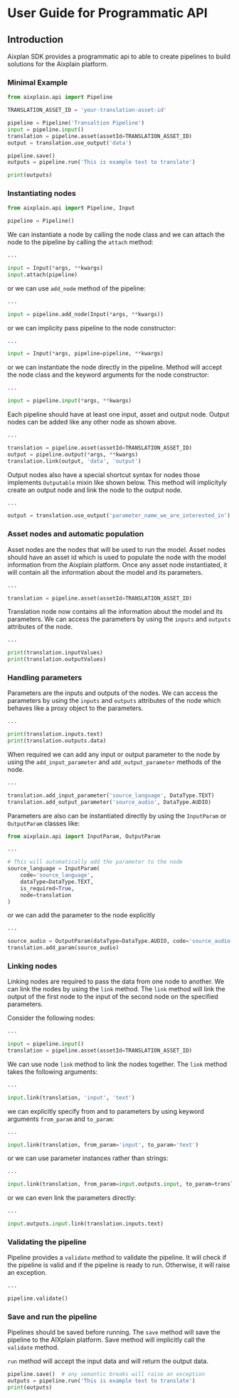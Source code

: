 # User Guide for Programmatic API

## Introduction
Aixplan SDK provides a programmatic api to able to create pipelines to build solutions for the Aixplain platform.

### Minimal Example
```python
from aixplain.api import Pipeline

TRANSLATION_ASSET_ID = 'your-translation-asset-id'

pipeline = Pipeline('Transaltion Pipeline')
input = pipeline.input()
translation = pipeline.asset(assetId=TRANSLATION_ASSET_ID)
output = translation.use_output('data')

pipeline.save()
outputs = pipeline.run('This is example text to translate')

print(outputs)
```

### Instantiating nodes
```python
from aixplain.api import Pipeline, Input

pipeline = Pipeline()
```

We can instantiate a node by calling the node class and we can attach the node to the pipeline by calling the `attach` method:

```python
...

input = Input(*args, **kwargs)
input.attach(pipeline)
```

or we can use `add_node` method of the pipeline:

```python
...

input = pipeline.add_node(Input(*args, **kwargs))
```

or we can implicity pass pipeline to the node constructor:

```python
...

input = Input(*args, pipeline=pipeline, **kwargs)
```

or we can instantiate the node directly in the pipeline. Method will accept the node class and the keyword arguments for the node constructor:

```python
...

input = pipeline.input(*args, **kwargs)
```

Each pipeline should have at least one input, asset and output node.
Output nodes can be added like any other node as shown above.

```python
...

translation = pipeline.asset(assetId=TRANSLATION_ASSET_ID)
output = pipeline.output(*args, **kwargs)
translation.link(output, 'data', 'output')

```

Output nodes also have a special shortcut syntax for nodes those implements `Outputable` mixin like shown below. This method will implicityly create an output node and link the node to the output node.

```python
...

output = translation.use_output('parameter_name_we_are_interested_in')
```

### Asset nodes and automatic population
Asset nodes are the nodes that will be used to run the model. Asset nodes should have an asset id which is used to populate the node with the model information from the Aixplain platform. Once any asset node instantiated, it will contain all the information about the model and its parameters.

```python
...

translation = pipeline.asset(assetId=TRANSLATION_ASSET_ID)
```

Translation node now contains all the information about the model and its parameters. We can access the parameters by using the `inputs` and `outputs` attributes of the node.

```python
...

print(translation.inputValues)
print(translation.outputValues)
```

### Handling parameters
Parameters are the inputs and outputs of the nodes. We can access the parameters by using the `inputs` and `outputs` attributes of the node which behaves like a proxy object to the parameters.

```python
...

print(translation.inputs.text)
print(translation.outputs.data)
```

When required we can add any input or output parameter to the node by using the `add_input_parameter` and `add_output_parameter` methods of the node.

```python
...

translation.add_input_parameter('source_language', DataType.TEXT)
translation.add_output_parameter('source_audio', DataType.AUDIO)
```

Parameters are also can be instantiated directly by using the `InputParam` or `OutputParam` classes like:

```python
from aixplain.api import InputParam, OutputParam

...

# This will automatically add the parameter to the node
source_language = InputParam(
    code='source_language',
    dataType=DataType.TEXT,
    is_required=True,
    node=translation
)
```

or we can add the parameter to the node explicitly

```python
...

source_audio = OutputParam(dataType=DataType.AUDIO, code='source_audio')
translation.add_param(source_audio)
```

### Linking nodes
Linking nodes are required to pass the data from one node to another. We can link the nodes by using the `link` method. The `link` method will link the output of the first node to the input of the second node on the specified parameters.

Consider the following nodes:
```python
...

input = pipeline.input()
translation = pipeline.asset(assetId=TRANSLATION_ASSET_ID)
```

We can use node `link` method to link the nodes together. The `link` method takes the following arguments:

```python
...

input.link(translation, 'input', 'text')
```

we can explicitly specify from and to parameters by using keyword arguments
`from_param` and `to_param`:


```python
...

input.link(translation, from_param='input', to_param='text')
```


or we can use parameter instances rather than strings:

```python
...

input.link(translation, from_param=input.outputs.input, to_param=translation.inputs.text)
```

or we can even link the parameters directly:

```python
...

input.outputs.input.link(translation.inputs.text)
```

### Validating the pipeline
Pipeline provides a `validate` method to validate the pipeline. It will check if the pipeline is valid and if the pipeline is ready to run. Otherwise, it will raise an exception.

```python
...

pipeline.validate()
```

### Save and run the pipeline

Pipelines should be saved before running. The `save` method will save the pipeline to the AIXplain platform. Save method will implicitly call the `validate` method.

`run` method will accept the input data and will return the output data.

```python
pipeline.save()  # any semantic breaks will raise an exception
outputs = pipeline.run('This is example text to translate')
print(outputs)
```